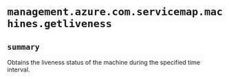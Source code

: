 # `management.azure.com.servicemap.machines.getliveness`

## `summary`
Obtains the liveness status of the machine during the specified time interval.


